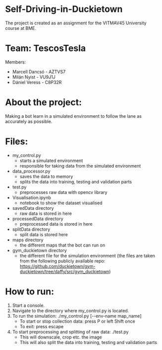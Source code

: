 # Self-Driving-in-Duckietown

The project is created as an assignment for the VITMAV45 University course at BME.

# Team: TescosTesla

Members:

- Marcell Dancsó - AZTVS7
- Milán Nyist - VU9J1J
- Dániel Veress - C8P32R

# About the project:

Making a bot learn in a simulated environment to follow the lane as accurately as possible.

# Files:

- my_control.py
  - starts a simulated environment
  - responsible for taking data from the simulated environment
- data_processor.py
  - saves the data to memory
  - splits the data into training, testing and validation parts
- test.py
  - preprocesses raw data with opencv library
- Visualisation.ipynb
  - notebook to show the dataset visualised
- savedData directory
  - raw data is stored in here
- processedData directory
  - preprocessed data is stored in here
- splitData directory
  - split data is stored here
- maps directory
  - the different maps that the bot can run on
- gym_duckietown directory
  - the different file for the simulation environment
    (the files are taken from the following publicly available repo: https://github.com/duckietown/gym-duckietown/tree/daffy/src/gym_duckietown)

# How to run:

1. Start a console.
2. Navigate to the directory where my_control.py is located.
3. To run the simulation: ./my_control.py [--env-name map_name]
   - To start or stop collection data: press P or left Shift once
   - To exit: press escape
4. To start preprocessing and splitting of raw data: ./test.py
   - This will downscale, crop etc. the image
   - This will also split the data into training, testing and validation parts
